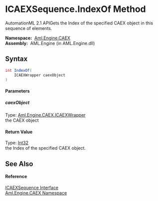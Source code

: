 ICAEXSequence.IndexOf Method
============================
AutomationML 2.1 APIGets the Index of the specified CAEX object in this sequence of elements.

  **Namespace:**  [Aml.Engine.CAEX][1]  
  **Assembly:**  AML.Engine (in AML.Engine.dll)

Syntax
------

```csharp
int IndexOf(
	ICAEXWrapper caexObject
)
```

#### Parameters

##### *caexObject*
Type: [Aml.Engine.CAEX.ICAEXWrapper][2]  
the CAEX object

#### Return Value
Type: [Int32][3]  
the Index of the specified CAEX object.

See Also
--------

#### Reference
[ICAEXSequence Interface][4]  
[Aml.Engine.CAEX Namespace][1]  

[1]: ../README.md
[2]: ../ICAEXWrapper/README.md
[3]: https://docs.microsoft.com/dotnet/api/system.int32
[4]: README.md
[5]: https://www.automationml.org
[6]: ../../icons/logoShade.png